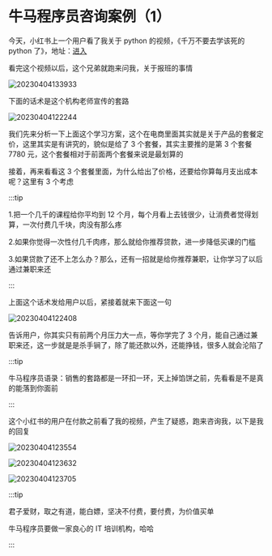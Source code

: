 # 牛马程序员咨询案例（1）

今天，小红书上一个用户看了我关于 python 的视频，《千万不要去学该死的 python 了》，地址：[进入](https://www.xiaohongshu.com/explore/622846da000000002103646e)

看完这个视频以后，这个兄弟就跑来问我，关于报班的事情

![20230404133933](https://nodeing-com-1252923609.cos.ap-chengdu.myqcloud.com//document20230404133933.png)

下面的话术是这个机构老师宣传的套路

![20230404122244](https://nodeing-com-1252923609.cos.ap-chengdu.myqcloud.com//document20230404122244.png)

我们先来分析一下上面这个学习方案，这个在电商里面其实就是关于产品的套餐定价，这里其实是有讲究的，貌似是给了 3 个套餐，其实主要推的是第 3 个套餐 7780 元，这个套餐相对于前面两个套餐来说是最划算的

接着，再来看看这 3 个套餐里面，为什么给出了价格，还要给你算每月支出成本呢？这里有 3 个考虑

:::tip

1.把一个几千的课程给你平均到 12 个月，每个月看上去钱很少，让消费者觉得划算，一次付费几千块，肉没有那么疼

2.如果你觉得一次性付几千肉疼，那么就给你推荐贷款，进一步降低买课的门槛

3.如果贷款了还不上怎么办？那么，还有一招就是给你推荐兼职，让你学习了以后通过兼职来还

:::

上面这个话术发给用户以后，紧接着就来下面这一句

![20230404122408](https://nodeing-com-1252923609.cos.ap-chengdu.myqcloud.com//document20230404122408.png)

告诉用户，你其实只有前两个月压力大一点，等你学完了 3 个月，能自己通过兼职来还，这一步就是是杀手锏了，除了能还款以外，还能挣钱，很多人就会沦陷了

:::tip

牛马程序员语录：销售的套路都是一环扣一环，天上掉馅饼之前，先看看是不是真的能落到你面前

:::

这个小红书的用户在付款之前看了我的视频，产生了疑惑，跑来咨询我，以下是我的回复

![20230404123554](https://nodeing-com-1252923609.cos.ap-chengdu.myqcloud.com//document20230404123554.png)

![20230404123632](https://nodeing-com-1252923609.cos.ap-chengdu.myqcloud.com//document20230404123632.png)

![20230404123705](https://nodeing-com-1252923609.cos.ap-chengdu.myqcloud.com//document20230404123705.png)

:::tip

君子爱财，取之有道，能白嫖，坚决不付费，要付费，为价值买单

牛马程序员要做一家良心的 IT 培训机构，哈哈

:::
